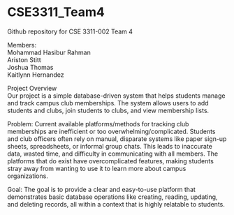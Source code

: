 # CSE3311_Team4

Github repository for  CSE 3311-002 Team 4

Members:  
Mohammad Hasibur Rahman  
Ariston Stitt  
Joshua Thomas  
Kaitlynn Hernandez  

Project Overview  
Our project is a simple database-driven system that helps students manage and track campus club memberships. The system allows users to add students and clubs, join students to clubs, and view membership lists.  

Problem: Current available platforms/methods for tracking club memberships are inefficient or too overwhelming/complicated. Students and club officers often rely on manual, disparate systems like paper sign-up sheets, spreadsheets, or informal group chats. This leads to inaccurate data, wasted time, and difficulty in communicating with all members. The platforms that do exist have overcomplicated features, making students stray away from wanting to use it to learn more about campus organizations.   

Goal: The goal is to provide a clear and easy-to-use platform that demonstrates basic database operations like creating, reading, updating, and deleting records, all within a context that is highly relatable to students.


